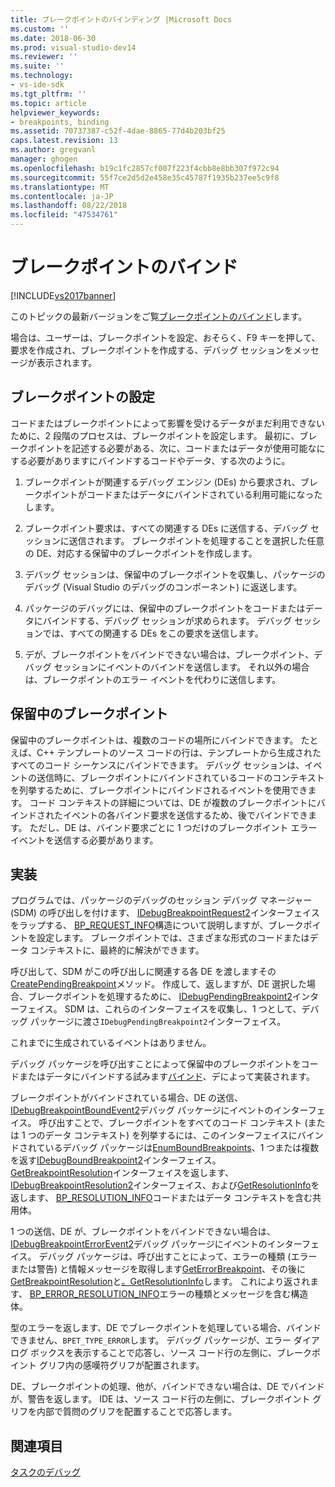 ```yaml
---
title: ブレークポイントのバインディング |Microsoft Docs
ms.custom: ''
ms.date: 2018-06-30
ms.prod: visual-studio-dev14
ms.reviewer: ''
ms.suite: ''
ms.technology:
- vs-ide-sdk
ms.tgt_pltfrm: ''
ms.topic: article
helpviewer_keywords:
- breakpoints, binding
ms.assetid: 70737387-c52f-4dae-8865-77d4b203bf25
caps.latest.revision: 13
ms.author: gregvanl
manager: ghogen
ms.openlocfilehash: b19c1fc2857cf007f223f4cbb8e8bb307f972c94
ms.sourcegitcommit: 55f7ce2d5d2e458e35c45787f1935b237ee5c9f8
ms.translationtype: MT
ms.contentlocale: ja-JP
ms.lasthandoff: 08/22/2018
ms.locfileid: "47534761"
---
```

# <a name="binding-breakpoints"></a>ブレークポイントのバインド
[!INCLUDE[vs2017banner](../../includes/vs2017banner.md)]

このトピックの最新バージョンをご覧[ブレークポイントのバインド](https://docs.microsoft.com/visualstudio/extensibility/debugger/binding-breakpoints)します。  
  
場合は、ユーザーは、ブレークポイントを設定、おそらく、F9 キーを押して、要求を作成され、ブレークポイントを作成する、デバッグ セッションをメッセージが表示されます。  
  
## <a name="setting-a-breakpoint"></a>ブレークポイントの設定  
 コードまたはブレークポイントによって影響を受けるデータがまだ利用できないために、2 段階のプロセスは、ブレークポイントを設定します。 最初に、ブレークポイントを記述する必要がある、次に、コードまたはデータが使用可能なにする必要がありますにバインドするコードやデータ、する次のように。  
  
1.  ブレークポイントが関連するデバッグ エンジン (DEs) から要求され、ブレークポイントがコードまたはデータにバインドされている利用可能になったします。  
  
2.  ブレークポイント要求は、すべての関連する DEs に送信する、デバッグ セッションに送信されます。 ブレークポイントを処理することを選択した任意の DE、対応する保留中のブレークポイントを作成します。  
  
3.  デバッグ セッションは、保留中のブレークポイントを収集し、パッケージのデバッグ (Visual Studio のデバッグのコンポーネント) に返送します。  
  
4.  パッケージのデバッグには、保留中のブレークポイントをコードまたはデータにバインドする、デバッグ セッションが求められます。 デバッグ セッションでは、すべての関連する DEs をこの要求を送信します。  
  
5.  デが、ブレークポイントをバインドできない場合は、ブレークポイント、デバッグ セッションにイベントのバインドを送信します。 それ以外の場合は、ブレークポイントのエラー イベントを代わりに送信します。  
  
## <a name="pending-breakpoints"></a>保留中のブレークポイント  
 保留中のブレークポイントは、複数のコードの場所にバインドできます。 たとえば、C++ テンプレートのソース コードの行は、テンプレートから生成されたすべてのコード シーケンスにバインドできます。 デバッグ セッションは、イベントの送信時に、ブレークポイントにバインドされているコードのコンテキストを列挙するために、ブレークポイントにバインドされるイベントを使用できます。 コード コンテキストの詳細については、DE が複数のブレークポイントにバインドされたイベントの各バインド要求を送信するため、後でバインドできます。 ただし、DE は、バインド要求ごとに 1 つだけのブレークポイント エラー イベントを送信する必要があります。  
  
## <a name="implementation"></a>実装  
 プログラムでは、パッケージのデバッグのセッション デバッグ マネージャー (SDM) の呼び出しを付けます、 [IDebugBreakpointRequest2](../../extensibility/debugger/reference/idebugbreakpointrequest2.md)インターフェイスをラップする、 [BP_REQUEST_INFO](../../extensibility/debugger/reference/bp-request-info.md)構造について説明しますが、ブレークポイントを設定します。 ブレークポイントでは、さまざまな形式のコードまたはデータ コンテキストに、最終的に解決ができます。  
  
 呼び出して、SDM がこの呼び出しに関連する各 DE を渡しますその[CreatePendingBreakpoint](../../extensibility/debugger/reference/idebugengine2-creatependingbreakpoint.md)メソッド。 作成して、返しますが、DE 選択した場合、ブレークポイントを処理するために、 [IDebugPendingBreakpoint2](../../extensibility/debugger/reference/idebugpendingbreakpoint2.md)インターフェイス。 SDM は、これらのインターフェイスを収集し、1 つとして、デバッグ パッケージに渡さ`IDebugPendingBreakpoint2`インターフェイス。  
  
 これまでに生成されているイベントはありません。  
  
 デバッグ パッケージを呼び出すことによって保留中のブレークポイントをコードまたはデータにバインドする試みます[バインド](../../extensibility/debugger/reference/idebugpendingbreakpoint2-bind.md)、デによって実装されます。  
  
 ブレークポイントがバインドされている場合、DE の送信、 [IDebugBreakpointBoundEvent2](../../extensibility/debugger/reference/idebugbreakpointboundevent2.md)デバッグ パッケージにイベントのインターフェイス。 呼び出すことで、ブレークポイントをすべてのコード コンテキスト (または 1 つのデータ コンテキスト) を列挙するには、このインターフェイスにバインドされているデバッグ パッケージは[EnumBoundBreakpoints](../../extensibility/debugger/reference/idebugbreakpointboundevent2-enumboundbreakpoints.md)、1 つまたは複数を返す[IDebugBoundBreakpoint2](../../extensibility/debugger/reference/idebugboundbreakpoint2.md)インターフェイス。 [GetBreakpointResolution](../../extensibility/debugger/reference/idebugboundbreakpoint2-getbreakpointresolution.md)インターフェイスを返します、 [IDebugBreakpointResolution2](../../extensibility/debugger/reference/idebugbreakpointresolution2.md)インターフェイス、および[GetResolutionInfo](../../extensibility/debugger/reference/idebugbreakpointresolution2-getresolutioninfo.md)を返します、 [BP_RESOLUTION_INFO](../../extensibility/debugger/reference/bp-resolution-info.md)コードまたはデータ コンテキストを含む共用体。  
  
 1 つの送信、DE が、ブレークポイントをバインドできない場合は、 [IDebugBreakpointErrorEvent2](../../extensibility/debugger/reference/idebugbreakpointerrorevent2.md)デバッグ パッケージにイベントのインターフェイス。 デバッグ パッケージは、呼び出すことによって、エラーの種類 (エラーまたは警告) と情報メッセージを取得します[GetErrorBreakpoint](../../extensibility/debugger/reference/idebugbreakpointerrorevent2-geterrorbreakpoint.md)、その後に[GetBreakpointResolution](../../extensibility/debugger/reference/idebugerrorbreakpoint2-getbreakpointresolution.md)と[。GetResolutionInfo](../../extensibility/debugger/reference/idebugerrorbreakpointresolution2-getresolutioninfo.md)します。 これにより返されます、 [BP_ERROR_RESOLUTION_INFO](../../extensibility/debugger/reference/bp-error-resolution-info.md)エラーの種類とメッセージを含む構造体。  
  
 型のエラーを返します、DE でブレークポイントを処理している場合、バインドできません、`BPET_TYPE_ERROR`します。 デバッグ パッケージが、エラー ダイアログ ボックスを表示することで応答し、ソース コード行の左側に、ブレークポイント グリフ内の感嘆符グリフが配置されます。  
  
 DE、ブレークポイントの処理、他が、バインドできない場合は、DE でバインドが、警告を返します。 IDE は、ソース コード行の左側に、ブレークポイント グリフを内部で質問のグリフを配置することで応答します。  
  
## <a name="see-also"></a>関連項目  
 [タスクのデバッグ](../../extensibility/debugger/debugging-tasks.md)

